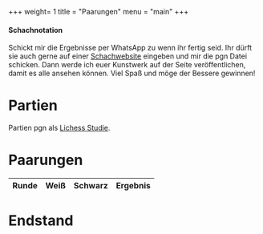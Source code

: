 +++
weight= 1
title = "Paarungen"
menu = "main"
+++
#### Schachnotation

Schickt mir die Ergebnisse per WhatsApp zu wenn ihr fertig seid. Ihr dürft sie auch gerne auf einer [Schachwebsite](https://lichess.org/analysis) eingeben und mir die pgn Datei schicken. Dann werde ich euer Kunstwerk auf der Seite veröffentlichen, damit es alle ansehen können. Viel Spaß und möge der Bessere gewinnen!


# Partien

Partien pgn als [Lichess Studie](https://lichess.org/study/k9lht4A2/NouyUmib).

# Paarungen
| Runde | Weiß           | Schwarz         | Ergebnis  |
|-------|----------------|-----------------|-----------|



# Endstand


